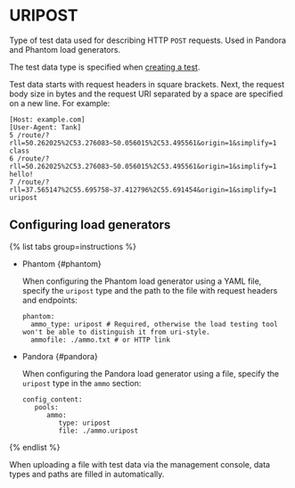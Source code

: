 # URIPOST

Type of test data used for describing HTTP `POST` requests. Used in Pandora and Phantom load generators.

The test data type is specified when [creating a test](../../operations/create-test-bucket.md#create-test).

Test data starts with request headers in square brackets. Next, the request body size in bytes and the request URI separated by a space are specified on a new line. For example:

```
[Host: example.com]
[User-Agent: Tank]
5 /route/?rll=50.262025%2C53.276083~50.056015%2C53.495561&origin=1&simplify=1
class
6 /route/?rll=50.262025%2C53.276083~50.056015%2C53.495561&origin=1&simplify=1
hello!
7 /route/?rll=37.565147%2C55.695758~37.412796%2C55.691454&origin=1&simplify=1
uripost
```

## Configuring load generators

{% list tabs group=instructions %}

- Phantom {#phantom}

   When configuring the Phantom load generator using a YAML file, specify the `uripost` type and the path to the file with request headers and endpoints:

   ```
   phantom:
     ammo_type: uripost # Required, otherwise the load testing tool won't be able to distinguish it from uri-style.
     ammofile: ./ammo.txt # or HTTP link
   ```

- Pandora {#pandora}

   When configuring the Pandora load generator using a file, specify the `uripost` type in the `ammo` section:

   ```
   config_content:
      pools:
         ammo:
            type: uripost
            file: ./ammo.uripost
   ```

{% endlist %}

When uploading a file with test data via the management console, data types and paths are filled in automatically.